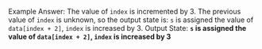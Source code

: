 Example Answer:
The value of `index` is incremented by 3. The previous value of `index` is unknown, so the output state is: `s` is assigned the value of `data[index + 2]`, `index` is increased by 3.
Output State: **`s` is assigned the value of `data[index + 2]`, `index` is increased by 3**